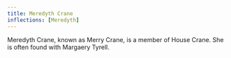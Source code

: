 ```yaml
---
title: Meredyth Crane
inflections: [Meredyth]
---
```


Meredyth Crane, known as Merry Crane, is a member of House Crane. She is often found with Margaery Tyrell.


